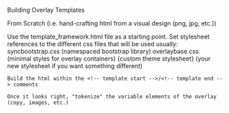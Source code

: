 Building Overlay Templates

From Scratch (i.e. hand-crafting html from a visual design (png, jpg, etc.))

Use the template_framework.html file as a starting point.
	Set stylesheet references to the different css files that will be used
		usually:  	syncbootstrap.css (namespaced bootstrap library)
					overlaybase.css (minimal styles for overlay containers)
					{custom theme stylesheet}   (your new stylesheet if you want something different)
		
	Build the html within the <!-- template start -->/<!-- template end --> comments
	
	Once it looks right, "tokenize" the variable elements of the overlay (copy, images, etc.)